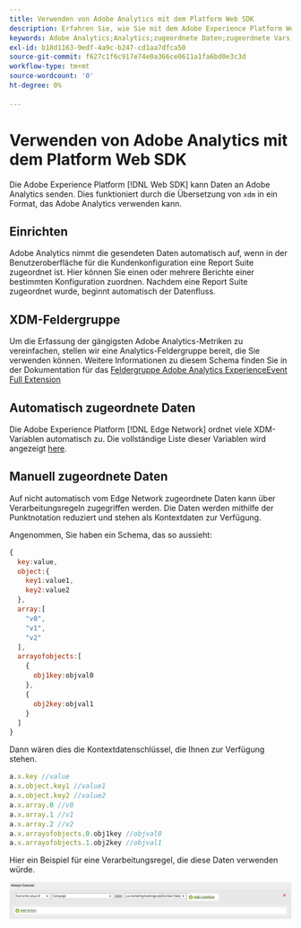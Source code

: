 ```yaml
---
title: Verwenden von Adobe Analytics mit dem Platform Web SDK
description: Erfahren Sie, wie Sie mit dem Adobe Experience Platform Web SDK Daten an Adobe Analytics senden.
keywords: Adobe Analytics;Analytics;zugeordnete Daten;zugeordnete Vars;
exl-id: b18d1163-9edf-4a9c-b247-cd1aa7dfca50
source-git-commit: f627c1f6c917e74e0a366ce0611a1fa6bd0e3c3d
workflow-type: tm+mt
source-wordcount: '0'
ht-degree: 0%

---
```


# Verwenden von Adobe Analytics mit dem Platform Web SDK

Die Adobe Experience Platform [!DNL Web SDK] kann Daten an Adobe Analytics senden. Dies funktioniert durch die Übersetzung von `xdm` in ein Format, das Adobe Analytics verwenden kann.

## Einrichten

Adobe Analytics nimmt die gesendeten Daten automatisch auf, wenn in der Benutzeroberfläche für die Kundenkonfiguration eine Report Suite zugeordnet ist. Hier können Sie einen oder mehrere Berichte einer bestimmten Konfiguration zuordnen. Nachdem eine Report Suite zugeordnet wurde, beginnt automatisch der Datenfluss.

## XDM-Feldergruppe

Um die Erfassung der gängigsten Adobe Analytics-Metriken zu vereinfachen, stellen wir eine Analytics-Feldergruppe bereit, die Sie verwenden können. Weitere Informationen zu diesem Schema finden Sie in der Dokumentation für das [Feldergruppe Adobe Analytics ExperienceEvent Full Extension](../../../xdm/field-groups/event/analytics-full-extension.md)

## Automatisch zugeordnete Daten

Die Adobe Experience Platform [!DNL Edge Network] ordnet viele XDM-Variablen automatisch zu. Die vollständige Liste dieser Variablen wird angezeigt [here](automatically-mapped-vars.md).

## Manuell zugeordnete Daten

Auf nicht automatisch vom Edge Network zugeordnete Daten kann über Verarbeitungsregeln zugegriffen werden. Die Daten werden mithilfe der Punktnotation reduziert und stehen als Kontextdaten zur Verfügung.

Angenommen, Sie haben ein Schema, das so aussieht:

```javascript
{
  key:value,
  object:{
    key1:value1,
    key2:value2
  },
  array:[
    "v0",
    "v1",
    "v2"
  ],
  arrayofobjects:[
    {
      obj1key:objval0
    },
    {
      obj2key:objval1
    }
  ]
}
```

Dann wären dies die Kontextdatenschlüssel, die Ihnen zur Verfügung stehen.

```javascript
a.x.key //value
a.x.object.key1 //value1
a.x.object.key2 //value2
a.x.array.0 //v0
a.x.array.1 //v1
a.x.array.2 //v2
a.x.arrayofobjects.0.obj1key //objval0
a.x.arrayofobjects.1.obj2key //objval1
```

Hier ein Beispiel für eine Verarbeitungsregel, die diese Daten verwenden würde.

![Benutzeroberfläche für Verarbeitungsregeln](./assets/edge_analytics_processing_rules.png)
